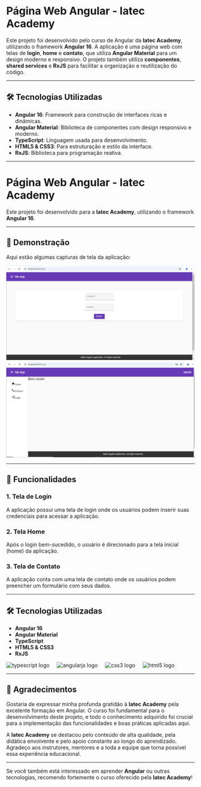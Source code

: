 # **Página Web Angular - Iatec Academy**

Este projeto foi desenvolvido pelo curso de Angular da **Iatec Academy**, utilizando o framework **Angular 16**. A aplicação é uma página web com telas de **login**, **home** e **contato**, que utiliza **Angular Material** para um design moderno e responsivo. O projeto também utiliza **componentes**, **shared services** e **RxJS** para facilitar a organização e reutilização do código.

---

## 🛠 **Tecnologias Utilizadas**

- **Angular 16**: Framework para construção de interfaces ricas e dinâmicas.
- **Angular Material**: Biblioteca de componentes com design responsivo e moderno.
- **TypeScript**: Linguagem usada para desenvolvimento.
- **HTML5 & CSS3**: Para estruturação e estilo da interface.
- **RxJS**: Biblioteca para programação reativa.

---
# **Página Web Angular - Iatec Academy**

Este projeto foi desenvolvido para a **Iatec Academy**, utilizando o framework **Angular 16**.

---

## 📸 **Demonstração**

Aqui estão algumas capturas de tela da aplicação:

![Tela de Login](src/assets/Pagina-Angular.png)
![Tela Home](src/assets/Pagina-Angular.1.png)

---

## 🌟 **Funcionalidades**

### 1. **Tela de Login**
A aplicação possui uma tela de login onde os usuários podem inserir suas credenciais para acessar a aplicação.

### 2. **Tela Home**
Após o login bem-sucedido, o usuário é direcionado para a tela inicial (home) da aplicação.

### 3. **Tela de Contato**
A aplicação conta com uma tela de contato onde os usuários podem preencher um formulário com seus dados.

---

## 🛠 **Tecnologias Utilizadas**

- **Angular 16**
- **Angular Material**
- **TypeScript**
- **HTML5 & CSS3**
- **RxJS**

<div align="left">
  <img src="https://cdn.jsdelivr.net/gh/devicons/devicon/icons/typescript/typescript-original.svg" height="40" alt="typescript logo"  />
  <img width="12" />
  <img src="https://cdn.jsdelivr.net/gh/devicons/devicon/icons/angularjs/angularjs-original.svg" height="40" alt="angularjs logo"  />
  <img width="12" />
  <img src="https://cdn.jsdelivr.net/gh/devicons/devicon/icons/css3/css3-original.svg" height="40" alt="css3 logo"  />
  <img width="12" />
  <img src="https://cdn.jsdelivr.net/gh/devicons/devicon/icons/html5/html5-original.svg" height="40" alt="html5 logo"  />
</div>

---
## 🙏 **Agradecimentos**

Gostaria de expressar minha profunda gratidão à **Iatec Academy** pela excelente formação em Angular. O curso foi fundamental para o desenvolvimento deste projeto, e todo o conhecimento adquirido foi crucial para a implementação das funcionalidades e boas práticas aplicadas aqui.

A **Iatec Academy** se destacou pelo conteúdo de alta qualidade, pela didática envolvente e pelo apoio constante ao longo do aprendizado. Agradeço aos instrutores, mentores e a toda a equipe que torna possível essa experiência educacional.

---

Se você também está interessado em aprender **Angular** ou outras tecnologias, recomendo fortemente o curso oferecido pela **Iatec Academy**!




